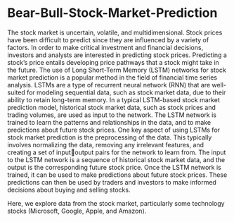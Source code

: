 # Bear-Bull-Stock-Market-Prediction
The stock market is uncertain, volatile, and multidimensional. Stock prices have been difficult to predict since they are influenced by a variety of factors. In order to make critical investment and financial decisions, investors and analysts are interested in predicting stock prices. Predicting a stock’s price entails developing price pathways that a stock might take in the future. The use of Long Short-Term Memory (LSTM) networks for stock market prediction is a popular method in the field of financial time series analysis. LSTMs are a type of recurrent neural network (RNN) that are well-suited for modeling sequential data, such as stock market data, due to their ability to retain long-term memory. In a typical LSTM-based stock market prediction model, historical stock market data, such as stock prices and trading volumes, are used as input to the network. The LSTM network is trained to learn the patterns and relationships in the data, and to make predictions about future stock prices. One key aspect of using LSTMs for stock market prediction is the preprocessing of the data. This typically involves normalizing the data, removing any irrelevant features, and creating a set of inputoutput pairs for the network to learn from. The input to the LSTM network is a sequence of historical stock market data, and the output is the corresponding future stock price. Once the LSTM network is trained, it can be used to make predictions about future stock prices. These predictions can then be used by traders and investors to make informed decisions about buying and selling stocks.

Here, we explore data from the stock market, particularly some technology stocks (Microsoft, Google, Apple, and Amazon). 

